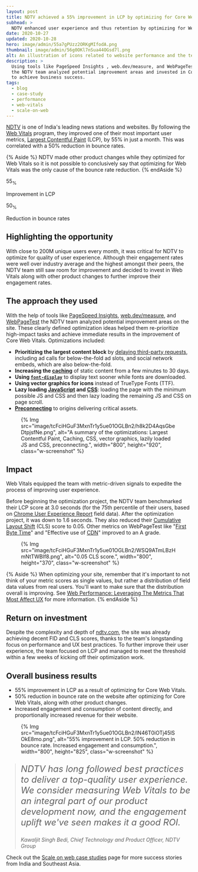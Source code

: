 ```yaml
---
layout: post
title: NDTV achieved a 55% improvement in LCP by optimizing for Core Web Vitals
subhead: >
  NDTV enhanced user experience and thus retention by optimizing for Web Vitals.
date: 2020-10-27
updated: 2020-10-28
hero: image/admin/55a7gPUzz2ORKgMIfodA.png
thumbnail: image/admin/56g0OKl7nSua44OGsd7l.png
alt: An illustration of icons related to website performance and the text 'scale on web' and 'NDTV'.
description: >
  Using tools like PageSpeed Insights , web.dev/measure, and WebPageTest,
  the NDTV team analyzed potential improvement areas and invested in Core Web Vitals
  to achieve business success.
tags:
  - blog
  - case-study
  - performance
  - web-vitals
  - scale-on-web
---
```


[NDTV](https://ndtv.com) is one of India's leading news stations and websites. By following the [Web
Vitals](/vitals/) program, they improved one of their most important user metrics,
[Largest Contentful Paint](/lcp/) (LCP), by 55% in just a month. This was correlated
with a 50% reduction in bounce rates.

{% Aside %}
  NDTV made other product changes while they optimized for Web Vitals
  so it is not possible to conclusively say that optimizing for Web Vitals was
  the only cause of the bounce rate reduction.
{% endAside %}

<div class="stats">
  <div class="stats__item">
    <p class="stats__figure">55<sub>%</sub></p>
    <p>Improvement in LCP</p>
  </div>
  <div class="stats__item">
    <p class="stats__figure">50<sub>%</sub></p>
    <p>Reduction in bounce rates</p>
  </div>
</div>

## Highlighting the opportunity

With close to 200M unique users every month, it was critical for NDTV to optimize for quality of
user experience. Although their engagement rates were well over industry average and the highest
amongst their peers, the NDTV team still saw room for improvement and decided to invest in Web
Vitals along with other product changes to further improve their engagement rates.

## The approach they used

With the help of tools like [PageSpeed
Insights](/chrome-ux-report-pagespeed-insights/),
[web.dev/measure](/measure), and [WebPageTest](https://www.webpagetest.org/) the NDTV
team analyzed potential improvement areas on the site. These clearly defined optimization ideas
helped them re-prioritize high-impact tasks and achieve immediate results in the improvement of Core
Web Vitals. Optimizations included:

<div class="switcher">
  <ul>
    <li>
      <b>Prioritizing the largest content block</b> by
      <a href="/efficiently-load-third-party-javascript/#use-async-or-defer">delaying third-party requests</a>,
      including ad calls for below-the-fold ad slots, and social network embeds, which are also
      below-the-fold.
    </li>
    <li>
      <b>Increasing the <a href="/uses-long-cache-ttl/">caching</a></b> of static content from a
      few minutes to 30 days.
    </li>
    <li>
      <b>Using <a href="/avoid-invisible-text/"><code>font-display</code></a></b>
      to display text sooner while fonts are downloaded.
    </li>
    <li>
      <b>Using vector graphics for icons</b> instead of TrueType Fonts (TTF).
    </li>
    <li>
      <b>Lazy loading
      <a href="/efficiently-load-third-party-javascript/#lazy-load-third-party-resources">JavaScript</a>
      and <a href="https://css-tricks.com/native-lazy-loading/">CSS</a></b>: loading the page with the minimum
      possible JS and CSS and then lazy loading the remaining JS and CSS on page scroll.
    </li>
    <li>
      <b><a href="/uses-rel-preconnect/">Preconnecting</a></b> to origins delivering critical assets.
    </li>
  </ul>
  <figure>
    {% Img src="image/tcFciHGuF3MxnTr1y5ue01OGLBn2/h8k2D4AqsGbeDtpjsfNe.png", alt="A summary of the optimizations: Largest Contentful Paint, Caching, CSS, vector graphics, lazily loaded JS and CSS, preconnecting.", width="800", height="920", class="w-screenshot" %}
  </figure>
</div>

## Impact

Web Vitals equipped the team with metric-driven signals to expedite the
process of improving user experience.

<div class="switcher">
  <p>
    Before beginning the optimization project, the NDTV team benchmarked their LCP
    score at 3.0 seconds (for the 75th percentile of their users, based on
    <a href="/chrome-ux-report/">Chrome User Experience Report</a> field data).
    After the optimization project, it was down to 1.6 seconds.
    They also reduced their <a href="/cls">Cumulative Layout Shift</a> (CLS) score to
    0.05. Other metrics on WebPageTest like
    "<a href="/ttfb/">First Byte Time</a>" and "Effective use of
    <a href="/content-delivery-networks/">CDN</a>" improved to an A grade.
  </p>
  <figure>
    {% Img src="image/tcFciHGuF3MxnTr1y5ue01OGLBn2/WSQ9ATmLBzHmNtTWBIf8.png", alt="0.05 CLS score.", width="800", height="370", class="w-screenshot" %}
  </figure>
</div>

{% Aside %}
  When optimizing your site, remember that it's important to not think of your
  metric scores as single values, but rather a distribution of field data values
  from real users. You'll want to make sure that the distribution overall is improving.
  See [Web Performance: Leveraging The Metrics That Most Affect UX](https://youtu.be/6Ljq-Jn-EgU?t=120)
  for more information.
{% endAside %}

## Return on investment

Despite the complexity and depth of [ndtv.com](https://ndtv.com), the site was
already achieving decent FID and CLS scores, thanks to the team's longstanding
focus on performance and UX best practices. To further improve their user
experience, the team focused on LCP and managed to meet the threshold within a
few weeks of kicking off their optimization work.

## Overall business results

<div class="switcher">
  <ul>
    <li>55% improvement in LCP as a result of optimizing for Core Web Vitals.</li>
    <li>
      50% reduction in bounce rate on the website after optimizing for Core Web Vitals, along with
      other product changes.
    </li>
    <li>
      Increased engagement and consumption of content directly, and proportionally increased
      revenue for their website.
    </li>
  </ul>
  <figure>
    {% Img src="image/tcFciHGuF3MxnTr1y5ue01OGLBn2/lN46T0iOTj45lSOkE8mo.png", alt="55% improvement in LCP. 50% reduction in bounce rate. Increased engagement and consumption.", width="800", height="825", class="w-screenshot" %}
  </figure>
</div>

<blockquote>
  <p style="font-style: italic; font-size: 1.5rem;">
    NDTV has long followed best practices to deliver a top-quality user experience. We consider
    measuring Web Vitals to be an integral part of our product development now, and the engagement
    uplift we've seen makes it a good ROI.
  </p>
  <cite>Kawaljit Singh Bedi, Chief Technology and Product Officer, NDTV Group</cite>
</blockquote>

Check out the [Scale on web case studies](/scale-on-web) page for more success
stories from India and Southeast Asia.
